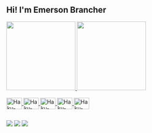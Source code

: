 ## Hi! I'm Emerson Brancher
 <div>
  <a href="https://github.com/EmersonBrancher">
  <img height="180em" src="https://github-readme-stats.vercel.app/api?username=EmersonBrancher&show_icons=true&theme=dark&include_all_commits=true&count_private=true"/>
  <img height="180em" src="https://github-readme-stats.vercel.app/api/top-langs/?username=EmersonBrancher&layout=compact&langs_count=7&theme=dark"/>
</div>
  
<div style="display: inline_block"><br>
  <img align="center" alt="Haku-Java" height="30" width="40" src="https://cdn.jsdelivr.net/gh/devicons/devicon/icons/java/java-original.svg">
  <img align="center" alt="Haku-CSharp" height="30" width="40" src="https://cdn.jsdelivr.net/gh/devicons/devicon/icons/csharp/csharp-original.svg">
  <img align="center" alt="Haku-Flutter" height="30" width="40" src="https://cdn.jsdelivr.net/gh/devicons/devicon/icons/flutter/flutter-original.svg">
  <img align="center" alt="Haku-Dart" height="30" width="40" src="https://cdn.jsdelivr.net/gh/devicons/devicon/icons/dart/dart-original.svg">
  <img align="center" alt="Haku-Js" height="30" width="40" src="https://cdn.jsdelivr.net/gh/devicons/devicon/icons/javascript/javascript-original.svg">
  
  ##
 
<div> 
  <a href="https://www.linkedin.com/in/emerson-brancher-022897127/" target="_blank"><img src="https://img.shields.io/badge/-LinkedIn-%230077B5?style=for-the-badge&logo=linkedin&logoColor=white" target="_blank"></a> 
  <a href = "mailto:brancher81@gmail.com"><img src="https://img.shields.io/badge/-Gmail-D14836?style=for-the-badge&logo=gmail&logoColor=white" target="_blank"></a>
  <a href="https://www.instagram.com/haku.apk/" target="_blank"><img src="https://img.shields.io/badge/-Instagram-%23E4405F?style=for-the-badge&logo=instagram&logoColor=white" target="_blank"></a>

 
</div>
<!--
In case of want to change de icons
https://devicon.dev/

In case of want to add the repository snake game search for rafaballerini video at Youtube

  -->
